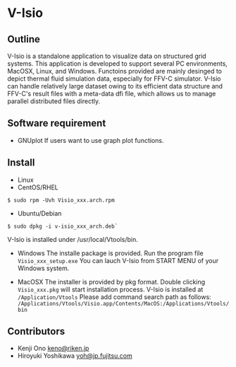 # V-Isio

## Outline
V-Isio is a standalone application to visualize data on structured grid systems. This application is developed to support several PC environments, MacOSX, Linux, and Windows. Functoins provided are mainly desinged to depict thermal fluid simulation data, especially for FFV-C simulator. V-Isio can handle relatively large dataset owing to its efficient data structure and FFV-C's result files with a meta-data dfi file, which allows us to manage parallel distributed files directly.

## Software requirement
- GNUplot
If users want to use graph plot functions.

## Install
- Linux
 - CentOS/RHEL
  ```
  $ sudo rpm -Uvh Visio_xxx.arch.rpm
  ```
 - Ubuntu/Debian
  ```
  $ sudo dpkg -i v-isio_xxx_arch.deb`
  ```
V-Isio is installed under /usr/local/Vtools/bin.

- Windows
The installe package is provided. Run the program file `Visio_xxx_setup.exe`
You can lauch V-Isio from START MENU of your Windows system.

- MacOSX
The installer is provided by pkg format. Double clicking `Visio_xxx.pkg` will start installation process.
V-Isio is installed at `/Application/Vtools`
Please add command search path as follows:
`/Applications/Vtools/Visio.app/Contents/MacOS:/Applications/Vtools/bin`

## Contributors
- Kenji Ono  keno@riken.jp
- Hiroyuki Yoshikawa  yoh@jp.fujitsu.com

